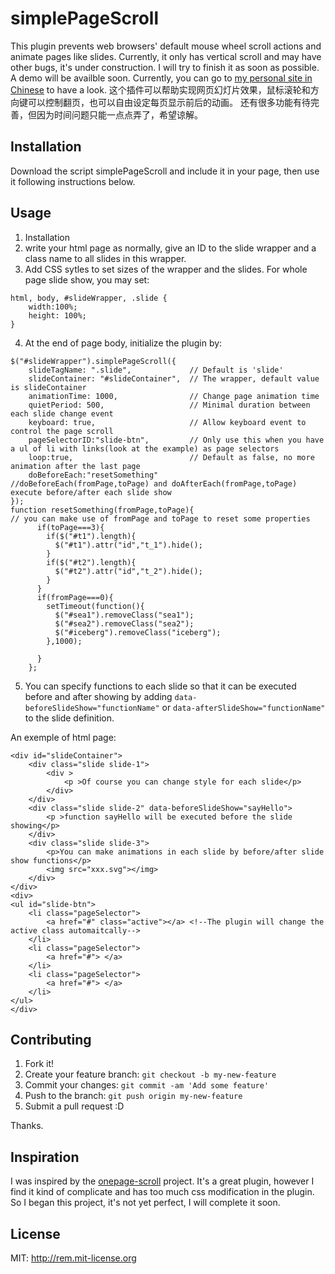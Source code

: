 # simplePageScroll
This plugin prevents web browsers' default mouse wheel scroll actions and animate pages like slides.
Currently, it only has vertical scroll and may have other bugs, it's under construction.
I will try to finish it as soon as possible. A demo will be availble soon.
Currently, you can go to [my personal site in Chinese](http://frontend.uninion.com) to have a look.
这个插件可以帮助实现网页幻灯片效果，鼠标滚轮和方向键可以控制翻页，也可以自由设定每页显示前后的动画。
还有很多功能有待完善，但因为时间问题只能一点点弄了，希望谅解。

## Installation
Download the script simplePageScroll and include it in your page, then use it following instructions below.
## Usage
1. Installation
2. write your html page as normally, give an ID to the slide wrapper and a class name to all slides in this wrapper.
3. Add CSS sytles to set sizes of the wrapper and the slides. For whole page slide show, you may set:
```
html, body, #slideWrapper, .slide {
    width:100%;
    height: 100%;
}
```
4. At the end of page body, initialize the plugin by:
```
$("#slideWrapper").simplePageScroll({
    slideTagName: ".slide",             // Default is 'slide'
    slideContainer: "#slideContainer",  // The wrapper, default value is slideContainer
    animationTime: 1000,                // Change page animation time
    quietPeriod: 500,                   // Minimal duration between each slide change event 
    keyboard: true,                     // Allow keyboard event to control the page scroll
    pageSelectorID:"slide-btn",         // Only use this when you have a ul of li with links(look at the example) as page selectors
    loop:true,                          // Default as false, no more animation after the last page
    doBeforeEach:"resetSomething"       //doBeforeEach(fromPage,toPage) and doAfterEach(fromPage,toPage) execute before/after each slide show
});
function resetSomething(fromPage,toPage){ 
// you can make use of fromPage and toPage to reset some properties
      if(toPage===3){
        if($("#t1").length){
          $("#t1").attr("id","t_1").hide();
        }
        if($("#t2").length){
          $("#t2").attr("id","t_2").hide();
        }
      }
      if(fromPage===0){
        setTimeout(function(){
          $("#sea1").removeClass("sea1");
          $("#sea2").removeClass("sea2");
          $("#iceberg").removeClass("iceberg");
        },1000);
        
      }
    };
```


5. You can specify functions to each slide so that it can be executed before and after showing by adding `data-beforeSlideShow="functionName"` or `data-afterSlideShow="functionName"` to the slide definition.

An exemple of html page:
```
<div id="slideContainer">
    <div class="slide slide-1">
        <div >
            <p >Of course you can change style for each slide</p>
        </div>
    </div>
    <div class="slide slide-2" data-beforeSlideShow="sayHello">
        <p >function sayHello will be executed before the slide showing</p>
    </div>
    <div class="slide slide-3">
        <p>You can make animations in each slide by before/after slide show functions</p>
        <img src="xxx.svg"></img>
    </div>
</div>
<div>
<ul id="slide-btn">
    <li class="pageSelector">
        <a href="#" class="active"></a> <!--The plugin will change the active class automaitcally-->
    </li>
    <li class="pageSelector">
        <a href="#"> </a>
    </li>
    <li class="pageSelector">
        <a href="#"> </a>
    </li>
</ul>
</div>
```



## Contributing

1. Fork it!
2. Create your feature branch: `git checkout -b my-new-feature`
3. Commit your changes: `git commit -am 'Add some feature'`
4. Push to the branch: `git push origin my-new-feature`
5. Submit a pull request :D

Thanks.

## Inspiration

I was inspired by the [onepage-scroll](https://github.com/peachananr/onepage-scroll) project.
It's a great plugin, however I find it kind of complicate and has too much css modification in the plugin.
So I began this project, it's not yet perfect, I will complete it soon.

## License

MIT: http://rem.mit-license.org